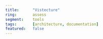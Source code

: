 ```yaml
---
title:      "Vistecture"
ring:       assess
segment:    tools
tags:       [architecture, documentation]
featured:   false
---
```

